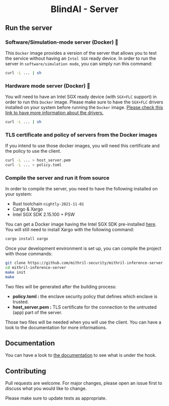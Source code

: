 <h1 align="center">BlindAI - Server</h1>

## Run the server

### Software/Simulation-mode server (Docker) 🐳
This ```Docker``` image provides a version of the server that allows you to test the service without having an ```Intel SGX``` ready device. 
In order to run the server in ```software/simulation mode```, you can simply run this command: 
```bash
curl -L ... | sh
```
### Hardware mode server (Docker) 🐳
You will need to have an Intel SGX ready device (with ```SGX+FLC``` support) in order to run this ```Docker``` image.
Please make sure to have the ```SGX+FLC``` drivers installed on your system before running the ```Docker``` image. [Please check this link to have more information about the drivers.](https://github.com/intel/linux-sgx-driver#build-and-install-the-intelr-sgx-driver)
```bash
curl -L ... | sh
```
### TLS certificate and policy of servers from the Docker images
If you intend to use those docker images, you will need this certificate and the policy to use the client.
```bash
curl -L ... > host_server.pem
curl -L ... > policy.toml
```

### Compile the server and run it from source

In order to compile the server, you need to have the following installed on your system:
* Rust toolchain ```nightly-2021-11-01```
* Cargo & Xargo
* Intel SGX SDK 2.15.100 + PSW

You can get a Docker image having the Intel SGX SDK pre-installed [here](https://github.com/apache/incubator-teaclave-sgx-sdk#pulling-a-pre-built-docker-container). You will still need to install Xargo with the following command: 
```bash
cargo install xargo
```
Once your development environment is set up, you can compile the project with those commands: 
```bash
git clone https://github.com/mithril-security/mithril-inference-server.git
cd mithril-inference-server
make init
make
```
Two files will be generated after the building process:
- **policy.toml :** the enclave security policy that defines which enclave is trusted.
- **host_server.pem :** TLS certificate for the connection to the untrusted (app) part of the server.

Those two files will be needed when you will use the client. You can have a look to the documentation for more informations.

## Documentation

You can have a look to [the documentation](https://mithrilsecurity.gitbook.io/) to see what is under the hook. 

## Contributing
Pull requests are welcome. For major changes, please open an issue first to discuss what you would like to change.

Please make sure to update tests as appropriate.

